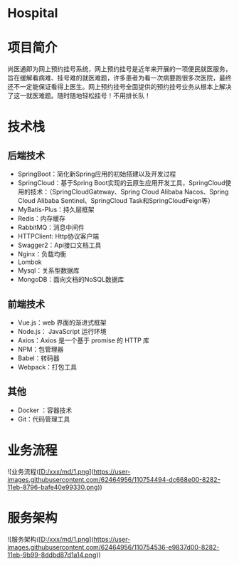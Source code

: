 # Hospital
# 项目简介

尚医通即为网上预约挂号系统，网上预约挂号是近年来开展的一项便民就医服务，旨在缓解看病难、挂号难的就医难题，许多患者为看一次病要跑很多次医院，最终还不一定能保证看得上医生。网上预约挂号全面提供的预约挂号业务从根本上解决了这一就医难题。随时随地轻松挂号！不用排长队！

# 技术栈

## 后端技术

- SpringBoot：简化新Spring应用的初始搭建以及开发过程
- SpringCloud：基于Spring Boot实现的云原生应用开发工具，SpringCloud使用的技术：（SpringCloudGateway、Spring Cloud Alibaba Nacos、Spring Cloud Alibaba Sentinel、SpringCloud Task和SpringCloudFeign等）
- MyBatis-Plus：持久层框架
- Redis：内存缓存
- RabbitMQ：消息中间件
- HTTPClient: Http协议客户端
- Swagger2：Api接口文档工具
- Nginx：负载均衡
- Lombok
- Mysql：关系型数据库
- MongoDB：面向文档的NoSQL数据库

## 前端技术

- Vue.js：web 界面的渐进式框架
- Node.js： JavaScript 运行环境
- Axios：Axios 是一个基于 promise 的 HTTP 库
- NPM：包管理器
- Babel：转码器
- Webpack：打包工具

## 其他

- Docker ：容器技术
- Git：代码管理工具

# 业务流程

![业务流程([[D:/xxx/md/1.png](https://user-images.githubusercontent.com/62464956/110754494-dc668e00-8282-11eb-8796-bafe40e99330.png)](https://user-images.githubusercontent.com/62464956/110754494-dc668e00-8282-11eb-8796-bafe40e99330.png))


# 服务架构

![服务架构([[D:/xxx/md/1.png](https://user-images.githubusercontent.com/62464956/110754536-e9837d00-8282-11eb-9b99-8ddbd87d1a14.png)](https://user-images.githubusercontent.com/62464956/110754536-e9837d00-8282-11eb-9b99-8ddbd87d1a14.png))

